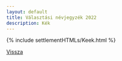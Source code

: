 ```yaml
---
layout: default
title: Választási névjegyzék 2022
description: Kék
---
```


{% include settlementHTMLs/Keek.html %}

[Vissza](./)